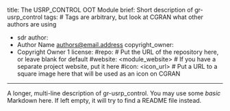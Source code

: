 title: The USRP_CONTROL OOT Module
brief: Short description of gr-usrp_control
tags: # Tags are arbitrary, but look at CGRAN what other authors are using
  - sdr
author:
  - Author Name <authors@email.address>
copyright_owner:
  - Copyright Owner 1
license:
#repo: # Put the URL of the repository here, or leave blank for default
#website: <module_website> # If you have a separate project website, put it here
#icon: <icon_url> # Put a URL to a square image here that will be used as an icon on CGRAN
---
A longer, multi-line description of gr-usrp_control.
You may use some *basic* Markdown here.
If left empty, it will try to find a README file instead.
